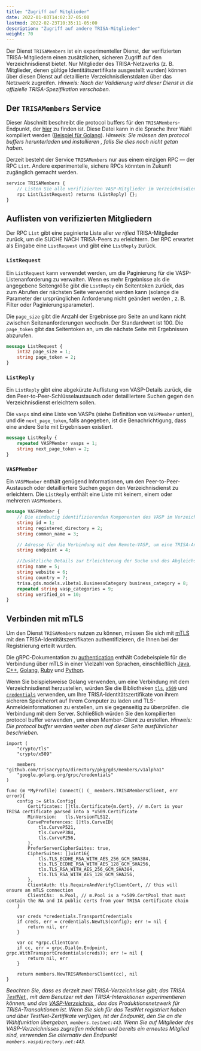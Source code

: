 ```yaml
---
title: "Zugriff auf Mitglieder"
date: 2022-01-03T14:02:37-05:00
lastmod: 2022-02-23T10:35:11-05:00
description: "Zugriff auf andere TRISA-Mitglieder"
weight: 70
---
```


Der Dienst `TRISAMembers` ist ein experimenteller Dienst, der verifizierten TRISA-Mitgliedern einen zusätzlichen, sicheren Zugriff auf den Verzeichnisdienst bietet. Nur Mitglieder des TRISA-Netzwerks (z. B. Mitglieder, denen gültige Identitätszertifikate ausgestellt wurden) können über diesen Dienst auf detaillierte Verzeichnisdienstdaten über das Netzwerk zugreifen. *Hinweis: Nach der Validierung wird dieser Dienst in die offizielle TRISA-Spezifikation verschoben.*

## Der `TRISAMembers` Service

Dieser Abschnitt beschreibt die protocol buffers für den `TRISAMembers`-Endpunkt, der [hier](https://github.com/trisacrypto/directory/blob/main/proto/gds/members/v1alpha1/members.proto) zu finden  ist. Diese Datei kann in die Sprache Ihrer Wahl kompiliert werden ([Beispiel für Golang](https://github.com/trisacrypto/directory/tree/main/pkg/gds/members/v1alpha1)). *Hinweis: Sie müssen den protocol buffers herunterladen und installieren  , falls Sie dies noch nicht getan haben.*

Derzeit besteht der Service `TRISAMembers` nur aus einem einzigen RPC &mdash;  der RPC `List`. Andere experimentelle, sichere RPCs könnten in Zukunft zugänglich gemacht werden.

```proto
service TRISAMembers {
    // Listen Sie alle verifizierten VASP-Mitglieder im Verzeichnisdienst auf.
    rpc List(ListRequest) returns (ListReply) {};
}
```

## Auflisten von verifizierten Mitgliedern

Der RPC `List` gibt eine paginierte Liste aller _ve rified_ TRISA-Mitglieder zurück, um die SUCHE NACH TRISA-Peers zu erleichtern. Der RPC erwartet als Eingabe eine `ListRequest` und gibt eine `ListReply` zurück.

### `ListRequest`

Ein `ListRequest` kann verwendet werden, um die Paginierung für die VASP-Listenanforderung zu verwalten. Wenn es mehr Ergebnisse als die angegebene Seitengröße gibt die `ListReply` ein Seitentoken zurück, das zum Abrufen der nächsten Seite verwendet werden kann (solange die Parameter der ursprünglichen Anforderung nicht geändert werden , z. B. Filter oder Paginierungsparameter).

Die `page_size` gibt die Anzahl der Ergebnisse pro Seite an und kann nicht zwischen Seitenanforderungen wechseln.  Der Standardwert ist 100. Die `page_token` gibt das Seitentoken an, um die nächste Seite mit Ergebnissen abzurufen.

```proto
message ListRequest {
    int32 page_size = 1;
    string page_token = 2;
}
```

### `ListReply`

Ein `ListReply` gibt eine abgekürzte Auflistung von VASP-Details zurück, die den Peer-to-Peer-Schlüsselaustausch oder detailliertere Suchen gegen den Verzeichnisdienst erleichtern sollen.

Die `vasps` sind eine Liste von VASPs (siehe Definition von `VASPMember` unten), und die `next_page_token`, falls angegeben, ist die Benachrichtigung, dass eine andere Seite mit Ergebnissen existiert.

```proto
message ListReply {
    repeated VASPMember vasps = 1;
    string next_page_token = 2;
}
```

### `VASPMember`

Ein `VASPMember` enthält genügend Informationen, um den Peer-to-Peer-Austausch oder detailliertere Suchen gegen den Verzeichnisdienst zu erleichtern. Die `ListReply` enthält eine Liste mit keinem, einem oder mehreren `VASPMembers`.

```proto
message VASPMember {
    // Die eindeutig identifizierenden Komponenten des VASP im Verzeichnisdienst
    string id = 1;
    string registered_directory = 2;
    string common_name = 3;

    // Adresse für die Verbindung mit dem Remote-VASP, um eine TRISA-Anforderung auszuführen
    string endpoint = 4;

    //Zusätzliche Details zur Erleichterung der Suche und des Abgleichs
    string name = 5;
    string website = 6;
    string country = 7;
    trisa.gds.models.v1beta1.BusinessCategory business_category = 8;
    repeated string vasp_categories = 9;
    string verified_on = 10;
}
```

## Verbinden mit mTLS

Um den Dienst `TRISAMembers` nutzen zu  können, müssen Sie sich mit [mTLS](https://grpc.io/docs/guides/auth/) mit den TRISA-Identitätszertifikaten authentifizieren, die Ihnen bei der Registrierung erteilt wurden.

Die gRPC-Dokumentation zu [authentication](https://grpc.io/docs/guides/auth) enthält Codebeispiele für die Verbindung über mTLS in einer Vielzahl von Sprachen, einschließlich [Java](https://grpc.io/docs/guides/auth/#java), [C++](https://grpc.io/docs/guides/auth/#c), [Golang](https://grpc.io/docs/guides/auth/#go), [Ruby](https://grpc.io/docs/guides/auth/#ruby) und [Python](https://grpc.io/docs/guides/auth/#python).

Wenn Sie beispielsweise Golang verwenden, um eine Verbindung mit dem Verzeichnisdienst herzustellen, würden Sie die Bibliotheken [`tls`](https://pkg.go.dev/crypto/tls), [`x509`](https://pkg.go.dev/crypto/x509) und [`credentials`](https://pkg.go.dev/google.golang.org/grpc/credentials)  verwenden, um Ihre TRISA-Identitätszertifikate von ihrem sicheren Speicherort auf Ihrem Computer zu laden und TLS-Anmeldeinformationen zu erstellen, um sie gegenseitig zu überprüfen. die Verbindung mit dem Server. Schließlich würden  Sie den kompilierten protocol buffer verwenden  , um einen Member-Client zu erstellen. *Hinweis: Die protocol buffer werden weiter oben auf dieser Seite ausführlicher beschrieben.*

```golang
import (
    "crypto/tls"
    "crypto/x509"

    members "github.com/trisacrypto/directory/pkg/gds/members/v1alpha1"
    "google.golang.org/grpc/credentials"
)

func (m *MyProfile) Connect() (_ members.TRISAMembersClient, err error){
    config := &tls.Config{
		Certificates: []tls.Certificate{m.Cert}, // m.Cert is your TRISA certificate parsed into a *x509.Certificate
		MinVersion:   tls.VersionTLS12,
		CurvePreferences: []tls.CurveID{
			tls.CurveP521,
			tls.CurveP384,
			tls.CurveP256,
		},
		PreferServerCipherSuites: true,
		CipherSuites: []uint16{
			tls.TLS_ECDHE_RSA_WITH_AES_256_GCM_SHA384,
			tls.TLS_ECDHE_RSA_WITH_AES_128_GCM_SHA256,
			tls.TLS_RSA_WITH_AES_256_GCM_SHA384,
			tls.TLS_RSA_WITH_AES_128_GCM_SHA256,
		},
		ClientAuth: tls.RequireAndVerifyClientCert, // this will ensure an mTLS connection
		ClientCAs:  m.Pool, // m.Pool is a *x509.CertPool that must contain the RA and IA public certs from your TRISA certificate chain
	}

    var creds *credentials.TransportCredentials
    if creds, err = credentials.NewTLS(config); err != nil {
        return nil, err
    }

    var cc *grpc.ClientConn
    if cc, err = grpc.Dial(m.Endpoint, grpc.WithTransportCredentials(creds)); err != nil {
        return nil, err
    }

    return members.NewTRISAMembersClient(cc), nil
}
```

*Beachten Sie, dass es derzeit zwei TRISA-Verzeichnisse gibt; das TRISA [TestNet](https://trisatest.net/),, mit dem Benutzer mit den TRISA-Interaktionen experimentieren können, und das [VASP-Verzeichnis](https://vaspdirectory.net/),, das das Produktionsnetzwerk für TRISA-Transaktionen ist. Wenn Sie sich für das TestNet registriert haben  und über TestNet-Zertifikate verfügen, ist der Endpunkt, den Sie an die Wählfunktion übergeben, `members.testnet:443`. Wenn Sie auf Mitglieder des VASP-Verzeichnisses zugreifen möchten und bereits ein erneutes Mitglied sind, verwenden Sie alternativ den Endpunkt `members.vaspdirectory.net:443`.*

